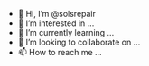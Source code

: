 - 👋 Hi, I’m @solsrepair
- 👀 I’m interested in ...
- 🌱 I’m currently learning ...
- 💞️ I’m looking to collaborate on ...
- 📫 How to reach me ...

<!---
solsrepair/solsrepair is a ✨ special ✨ repository because its `README.md` (this file) appears on your GitHub profile.
You can click the Preview link to take a look at your changes.
--->
